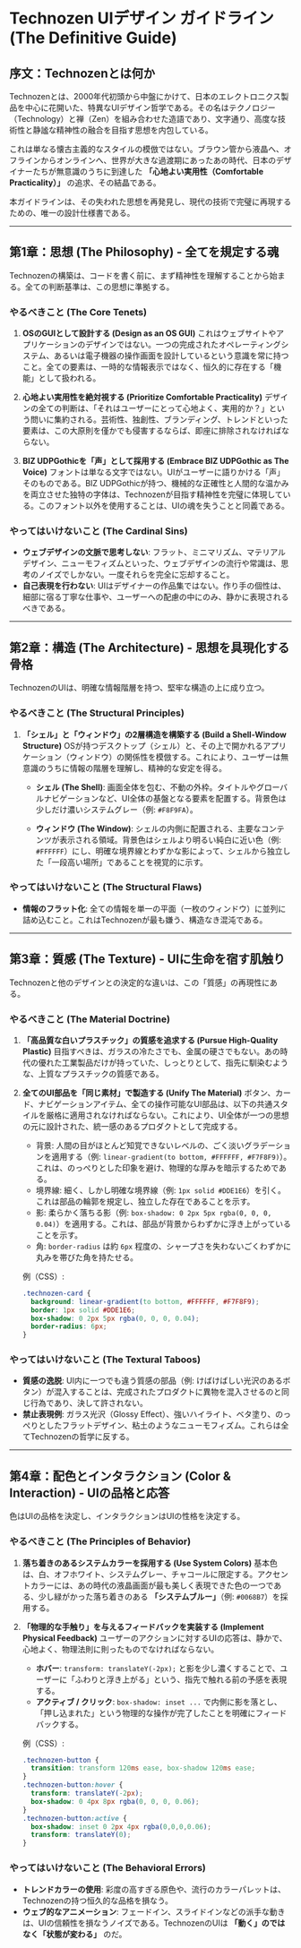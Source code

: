 # Technozen UIデザイン ガイドライン (The Definitive Guide)

## 序文：Technozenとは何か

Technozenとは、2000年代初頭から中盤にかけて、日本のエレクトロニクス製品を中心に花開いた、特異なUIデザイン哲学である。その名はテクノロジー（Technology）と禅（Zen）を組み合わせた造語であり、文字通り、高度な技術性と静謐な精神性の融合を目指す思想を内包している。

これは単なる懐古主義的なスタイルの模倣ではない。ブラウン管から液晶へ、オフラインからオンラインへ、世界が大きな過渡期にあったあの時代、日本のデザイナーたちが無意識のうちに到達した **「心地よい実用性（Comfortable Practicality）」** の追求、その結晶である。

本ガイドラインは、その失われた思想を再発見し、現代の技術で完璧に再現するための、唯一の設計仕様書である。

---

## 第1章：思想 (The Philosophy) - 全てを規定する魂

Technozenの構築は、コードを書く前に、まず精神性を理解することから始まる。全ての判断基準は、この思想に準拠する。

### やるべきこと (The Core Tenets)

1. **OSのGUIとして設計する (Design as an OS GUI)**
   これはウェブサイトやアプリケーションのデザインではない。一つの完成されたオペレーティングシステム、あるいは電子機器の操作画面を設計しているという意識を常に持つこと。全ての要素は、一時的な情報表示ではなく、恒久的に存在する「機能」として扱われる。

2. **心地よい実用性を絶対視する (Prioritize Comfortable Practicality)**
   デザインの全ての判断は、「それはユーザーにとって心地よく、実用的か？」という問いに集約される。芸術性、独創性、ブランディング、トレンドといった要素は、この大原則を僅かでも侵害するならば、即座に排除されなければならない。

3. **BIZ UDPGothicを「声」として採用する (Embrace BIZ UDPGothic as The Voice)**
   フォントは単なる文字ではない。UIがユーザーに語りかける「声」そのものである。BIZ UDPGothicが持つ、機械的な正確性と人間的な温かみを両立させた独特の字体は、Technozenが目指す精神性を完璧に体現している。このフォント以外を使用することは、UIの魂を失うことと同義である。

### やってはいけないこと (The Cardinal Sins)

* **ウェブデザインの文脈で思考しない**: フラット、ミニマリズム、マテリアルデザイン、ニューモフィズムといった、ウェブデザインの流行や常識は、思考のノイズでしかない。一度それらを完全に忘却すること。
* **自己表現を行わない**: UIはデザイナーの作品集ではない。作り手の個性は、細部に宿る丁寧な仕事や、ユーザーへの配慮の中にのみ、静かに表現されるべきである。

---

## 第2章：構造 (The Architecture) - 思想を具現化する骨格

TechnozenのUIは、明確な情報階層を持つ、堅牢な構造の上に成り立つ。

### やるべきこと (The Structural Principles)

1. **「シェル」と「ウィンドウ」の2層構造を構築する (Build a Shell-Window Structure)**
   OSが持つデスクトップ（シェル）と、その上で開かれるアプリケーション（ウィンドウ）の関係性を模倣する。これにより、ユーザーは無意識のうちに情報の階層を理解し、精神的な安定を得る。

   * **シェル (The Shell)**:
     画面全体を包む、不動の外枠。タイトルやグローバルナビゲーションなど、UI全体の基盤となる要素を配置する。背景色は少しだけ濃いシステムグレー（例: `#F8F9FA`）。

   * **ウィンドウ (The Window)**:
     シェルの内側に配置される、主要なコンテンツが表示される領域。背景色はシェルより明るい純白に近い色（例: `#FFFFFF`）にし、明確な境界線とわずかな影によって、シェルから独立した「一段高い場所」であることを視覚的に示す。

### やってはいけないこと (The Structural Flaws)

* **情報のフラット化**: 全ての情報を単一の平面（一枚のウィンドウ）に並列に詰め込むこと。これはTechnozenが最も嫌う、構造なき混沌である。

---

## 第3章：質感 (The Texture) - UIに生命を宿す肌触り

Technozenと他のデザインとの決定的な違いは、この「質感」の再現性にある。

### やるべきこと (The Material Doctrine)

1. **「高品質な白いプラスチック」の質感を追求する (Pursue High-Quality Plastic)**
   目指すべきは、ガラスの冷たさでも、金属の硬さでもない。あの時代の優れた工業製品だけが持っていた、しっとりとして、指先に馴染むような、上質なプラスチックの質感である。

2. **全てのUI部品を「同じ素材」で製造する (Unify The Material)**
   ボタン、カード、ナビゲーションアイテム、全ての操作可能なUI部品は、以下の共通スタイルを厳格に適用されなければならない。これにより、UI全体が一つの思想の元に設計された、統一感のあるプロダクトとして完成する。

   * 背景: 人間の目がほとんど知覚できないレベルの、ごく淡いグラデーションを適用する（例: `linear-gradient(to bottom, #FFFFFF, #F7F8F9)`）。これは、のっぺりとした印象を避け、物理的な厚みを暗示するためである。
   * 境界線: 細く、しかし明確な境界線（例: `1px solid #DDE1E6`）を引く。これは部品の輪郭を規定し、独立した存在であることを示す。
   * 影: 柔らかく落ちる影（例: `box-shadow: 0 2px 5px rgba(0, 0, 0, 0.04)`）を適用する。これは、部品が背景からわずかに浮き上がっていることを示す。
   * 角: `border-radius` は約 `6px` 程度の、シャープさを失わないごくわずかに丸みを帯びた角を持たせる。

   例（CSS）:

   ```css
   .technozen-card {
     background: linear-gradient(to bottom, #FFFFFF, #F7F8F9);
     border: 1px solid #DDE1E6;
     box-shadow: 0 2px 5px rgba(0, 0, 0, 0.04);
     border-radius: 6px;
   }
   ```

### やってはいけないこと (The Textural Taboos)

* **質感の逸脱**: UI内に一つでも違う質感の部品（例: けばけばしい光沢のあるボタン）が混入することは、完成されたプロダクトに異物を混入させるのと同じ行為であり、決して許されない。
* **禁止表現例**: ガラス光沢（Glossy Effect）、強いハイライト、ベタ塗り、のっぺりとしたフラットデザイン、粘土のようなニューモフィズム。これらは全てTechnozenの哲学に反する。

---

## 第4章：配色とインタラクション (Color & Interaction) - UIの品格と応答

色はUIの品格を決定し、インタラクションはUIの性格を決定する。

### やるべきこと (The Principles of Behavior)

1. **落ち着きのあるシステムカラーを採用する (Use System Colors)**
   基本色は、白、オフホワイト、システムグレー、チャコールに限定する。アクセントカラーには、あの時代の液晶画面が最も美しく表現できた色の一つである、少し緑がかった落ち着きのある **「システムブルー」**（例: `#0068B7`）を採用する。

2. **「物理的な手触り」を与えるフィードバックを実装する (Implement Physical Feedback)**
   ユーザーのアクションに対するUIの応答は、静かで、心地よく、物理法則に則ったものでなければならない。

   * **ホバー**: `transform: translateY(-2px);` と影を少し濃くすることで、ユーザーに「ふわりと浮き上がる」という、指先で触れる前の予感を表現する。
   * **アクティブ / クリック**: `box-shadow: inset ...` で内側に影を落とし、「押し込まれた」という物理的な操作が完了したことを明確にフィードバックする。

   例（CSS）:

   ```css
   .technozen-button {
     transition: transform 120ms ease, box-shadow 120ms ease;
   }
   .technozen-button:hover {
     transform: translateY(-2px);
     box-shadow: 0 4px 8px rgba(0, 0, 0, 0.06);
   }
   .technozen-button:active {
     box-shadow: inset 0 2px 4px rgba(0,0,0,0.06);
     transform: translateY(0);
   }
   ```

### やってはいけないこと (The Behavioral Errors)

* **トレンドカラーの使用**: 彩度の高すぎる原色や、流行のカラーパレットは、Technozenの持つ恒久的な品格を損なう。
* **ウェブ的なアニメーション**: フェードイン、スライドインなどの派手な動きは、UIの信頼性を損なうノイズである。TechnozenのUIは **「動く」のではなく「状態が変わる」** のだ。
